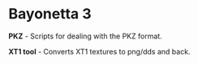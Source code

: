 # Bayonetta 3
**PKZ** - Scripts for dealing with the PKZ format.

**XT1 tool** - Converts XT1 textures to png/dds and back.
